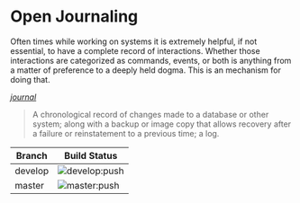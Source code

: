 # Open Journaling

Often times while working on systems it is extremely helpful, if not essential, to have a complete record of interactions. Whether those interactions are categorized as commands, events, or both is anything from a matter of preference to a deeply held dogma.  This is an mechanism for doing that.  

_[journal](https://en.wiktionary.org/wiki/journal)_  

> A chronological record of changes made to a database or other system; along with a backup or image copy that allows recovery after a failure or reinstatement to a previous time; a log.  

Branch      | Build Status
------------|--------
develop     | ![develop:push](https://github.com/kaleho/open-journaling/workflows/develop:push/badge.svg)
master      | ![master:push](https://github.com/kaleho/open-journaling/workflows/master:push/badge.svg)
